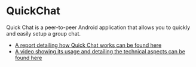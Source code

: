 # QuickChat

Quick Chat is a peer-to-peer Android application that allows you to quickly and easily setup a group chat.

* [A report detailing how Quick Chat works can be found here](https://docs.google.com/document/d/11SVdAz-J7DOWS-EbKrr3HHpymwxoYvYHyOfQSNIufdw/edit?usp=sharing)
* [A video showing its usage and detailing the technical aspects can be found here](https://www.youtube.com/watch?v=w3gl0Mtqiwk)
